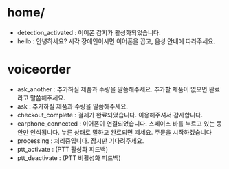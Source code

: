 # home/

-   detection_activated : 이어폰 감지가 활성화되었습니다.
-   hello : 안녕하세요? 시각 장애인이시면 이어폰을 꼽고, 음성 안내에 따라주세요.

# voiceorder

-   ask_another : 추가하실 제품과 수량을 말씀해주세요. 추가할 제품이 없으면 완료라고 말씀해주세요.
-   ask : 추가하실 제품과 수량을 말씀해주세요.
-   checkout_complete : 결제가 완료되었습니다. 이용해주셔서 감사합니다.
-   earphone_connected : 이어폰이 연결되었습니다. 스페이스 바를 누르고 있는 동안만 인식됩니다. 누른 상태로 말하고 완료되면 떼세요. 주문을 시작하겠습니다
-   processing : 처리중입니다. 잠시만 기다려주세요.
-   ptt_activate : (PTT 활성화 피드백)
-   ptt_deactivate : (PTT 비활성화 피드백)
